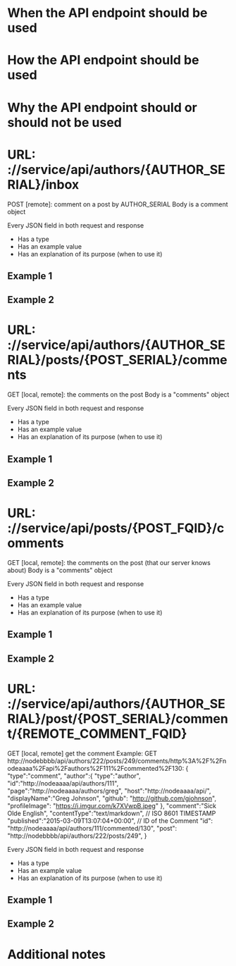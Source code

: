 # When the API endpoint should be used
# How the API endpoint should be used
# Why the API endpoint should or should not be used



# URL: ://service/api/authors/{AUTHOR_SERIAL}/inbox
POST [remote]: comment on a post by AUTHOR_SERIAL
Body is a comment object

Every JSON field in both request and response
- Has a type
- Has an example value
- Has an explanation of its purpose (when to use it)

## Example 1
## Example 2


# URL: ://service/api/authors/{AUTHOR_SERIAL}/posts/{POST_SERIAL}/comments
GET [local, remote]: the comments on the post
Body is a "comments" object

Every JSON field in both request and response
- Has a type
- Has an example value
- Has an explanation of its purpose (when to use it)

## Example 1
## Example 2


# URL: ://service/api/posts/{POST_FQID}/comments
GET [local, remote]: the comments on the post (that our server knows about)
Body is a "comments" object

Every JSON field in both request and response
- Has a type
- Has an example value
- Has an explanation of its purpose (when to use it)

## Example 1
## Example 2

# URL: ://service/api/authors/{AUTHOR_SERIAL}/post/{POST_SERIAL}/comment/{REMOTE_COMMENT_FQID}
GET [local, remote] get the comment
Example: GET http://nodebbbb/api/authors/222/posts/249/comments/http%3A%2F%2Fnodeaaaa%2Fapi%2Fauthors%2F111%2Fcommented%2F130:
{
    "type":"comment",
    "author":{
        "type":"author",
        "id":"http://nodeaaaa/api/authors/111",
        "page":"http://nodeaaaa/authors/greg",
        "host":"http://nodeaaaa/api/",
        "displayName":"Greg Johnson",
        "github": "http://github.com/gjohnson",
        "profileImage": "https://i.imgur.com/k7XVwpB.jpeg"
    },
    "comment":"Sick Olde English",
    "contentType":"text/markdown",
    // ISO 8601 TIMESTAMP
    "published":"2015-03-09T13:07:04+00:00",
    // ID of the Comment
    "id": "http://nodeaaaa/api/authors/111/commented/130",
    "post": "http://nodebbbb/api/authors/222/posts/249",
}

Every JSON field in both request and response
- Has a type
- Has an example value
- Has an explanation of its purpose (when to use it)

## Example 1
## Example 2


# Additional notes
